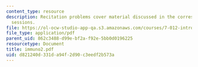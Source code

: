 ```yaml
---
content_type: resource
description: Recitation problems cover material discussed in the corresponding lecture
  sessions.
file: https://ol-ocw-studio-app-qa.s3.amazonaws.com/courses/7-012-introduction-to-biology-fall-2004/d821240d331da94f2d90c3eedf2b573a_immuno2.pdf
file_type: application/pdf
parent_uid: 862c3488-d99e-bf2a-f92e-5bb0d0196225
resourcetype: Document
title: immuno2.pdf
uid: d821240d-331d-a94f-2d90-c3eedf2b573a
---
```

